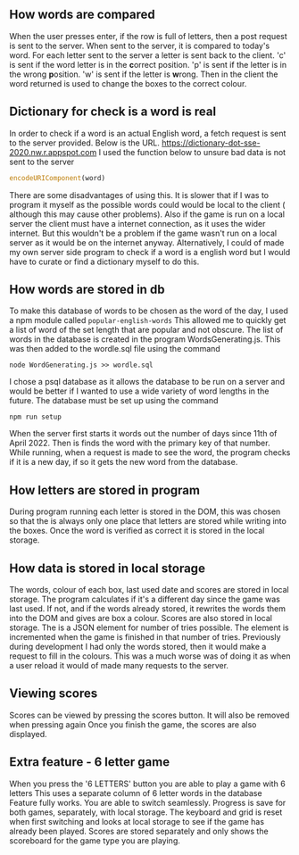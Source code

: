 ## How words are compared
When the user presses enter, if the row is full of letters, then a post request is sent to the server.
When sent to the server, it is compared to today's word. For each letter sent to the server a letter is sent back to the client. 'c' is sent if the word letter is in the **c**orrect position. 'p' is sent if the letter is in the wrong **p**osition. 'w' is sent if the letter is **w**rong.
Then in the client the word returned is used to change the boxes to the correct colour.

## Dictionary for check is a word is real
In order to check if a word is an actual English word, a fetch request is sent to the server provided.
Below is the URL.
https://dictionary-dot-sse-2020.nw.r.appspot.com
I used the function below to unsure bad data is not sent to the server
```js
encodeURIComponent(word)
```
There are some disadvantages of using this. It is slower that if I was to program it myself as the possible words could would be local to the client ( although this may cause other problems). Also if the game is run on a local server the client must have a internet connection, as it uses the wider internet. But this wouldn't be a problem if the game wasn't run on a local server as it would be on the internet anyway.
Alternatively, I could of made my own server side program to check if a word is a english word but I would have to curate or find a dictionary myself to do this.

## How words are stored in db
To make this database of words to be chosen as the word of the day, I used a npm module called ```popular-english-words``` This allowed me to quickly get a list of word of the set length that are popular and not obscure.
The list of words in the database is created in the program WordsGenerating.js. This was then added to the wordle.sql file using the command 
```shell
node WordGenerating.js >> wordle.sql
```
I chose a psql database as it allows the database to be run on a server and would be better if I wanted to use a wide variety of word lengths in the future.
The database must be set up using the command 
```shell
npm run setup
```
When the server first starts it words out the number of days since 11th of April 2022. Then is finds the word with the primary key of that number.
While running, when a request is made to see the word, the program checks if it is a new day, if so it gets the new word from the database.

## How letters are stored in program
During program running each letter is stored in the DOM, this was chosen so that the is always only one place that letters are stored while writing into the boxes.
Once the word is verified as correct it is stored in the local storage.

## How data is stored in local storage
The words, colour of each box, last used date and scores are stored in local storage.
The program calculates if it's a different day since the game was last used.
If not, and if the words already stored, it rewrites the words them into the DOM and gives are box a colour.
Scores are also stored in local storage. The is a JSON element for number of tries possible. The element is incremented when the game is finished in that number of tries.
Previously during development I had only the words stored, then it would make a request to fill in the colours. This was a much worse was of doing it as when a user reload it would of made many requests to the server.

## Viewing scores
Scores can be viewed by pressing the scores button.
It will also be removed when pressing again
Once you finish the game, the scores are also displayed.

## Extra feature - 6 letter game
When you press the '6 LETTERS' button you are able to play a game with 6 letters
This uses a separate column of 6 letter words in the database
Feature fully works. You are able to switch seamlessly. Progress is save for both games, separately, with local storage. The keyboard and grid is reset when first switching and looks at local storage to see if the game has already been played.
Scores are stored separately and only shows the scoreboard for the game type you are playing.